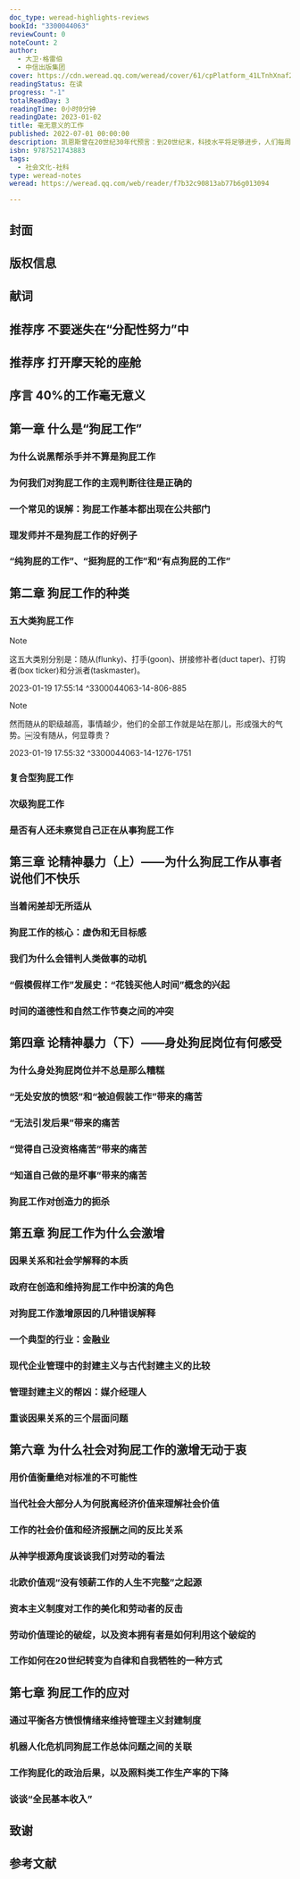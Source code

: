 ```yaml
---
doc_type: weread-highlights-reviews
bookId: "3300044063"
reviewCount: 0
noteCount: 2
author:
  - 大卫·格雷伯
  - 中信出版集团
cover: https://cdn.weread.qq.com/weread/cover/61/cpPlatform_41LTnhXnaf2pYWQrSdFUwN/t7_cpPlatform_41LTnhXnaf2pYWQrSdFUwN.jpg
readingStatus: 在读
progress: "-1"
totalReadDay: 3
readingTime: 0小时0分钟
readingDate: 2023-01-02
title: 毫无意义的工作
published: 2022-07-01 00:00:00
description: 凯恩斯曾在20世纪30年代预言：到20世纪末，科技水平将足够进步，人们每周的工作时长会缩短至15小时。但如今，人们在工作上花费了更多时间。 你的工作对世界做出贡献了吗？2013年，大卫·格雷伯在《谈谈“狗屁工作”现象》一文中提出了这个尖锐的问题，在几周内收获了超过百万次的阅读点击，并被翻译成十几种语言。直到现在，它仍然是人们深切关注的议题。 是谁在创造这些毫无意义的工作？它是如何降低效率，阻碍个人价值的实现，加剧不公平的？在这本书中，作者以犀利的笔触，将自己的观察、研究与反思悉数呈现，剖析了困扰世人的当代社会病灶。
isbn: 9787521743883
tags:
  - 社会文化-社科
type: weread-notes
weread: https://weread.qq.com/web/reader/f7b32c90813ab77b6g013094

---
```



## 封面

## 版权信息

## 献词

## 推荐序 不要迷失在“分配性努力”中

## 推荐序 打开摩天轮的座舱

## 序言 40%的工作毫无意义

## 第一章 什么是“狗屁工作”

### 为什么说黑帮杀手并不算是狗屁工作

### 为何我们对狗屁工作的主观判断往往是正确的

### 一个常见的误解：狗屁工作基本都出现在公共部门

### 理发师并不是狗屁工作的好例子

### “纯狗屁的工作”、“挺狗屁的工作”和“有点狗屁的工作”

## 第二章 狗屁工作的种类

### 五大类狗屁工作

> [!NOTE] 
> 这五大类别分别是：随从(flunky)、打手(goon)、拼接修补者(duct taper)、打钩者(box ticker)和分派者(taskmaster)。
> 
> 2023-01-19 17:55:14 ^3300044063-14-806-885

> [!NOTE] 
> 然而随从的职级越高，事情越少，他们的全部工作就是站在那儿，形成强大的气势。￼没有随从，何显尊贵？
> 
> 2023-01-19 17:55:32 ^3300044063-14-1276-1751

### 复合型狗屁工作

### 次级狗屁工作

### 是否有人还未察觉自己正在从事狗屁工作

## 第三章 论精神暴力（上）——为什么狗屁工作从事者说他们不快乐

### 当着闲差却无所适从

### 狗屁工作的核心：虚伪和无目标感

### 我们为什么会错判人类做事的动机

### “假模假样工作”发展史：“花钱买他人时间”概念的兴起

### 时间的道德性和自然工作节奏之间的冲突

## 第四章 论精神暴力（下）——身处狗屁岗位有何感受

### 为什么身处狗屁岗位并不总是那么糟糕

### “无处安放的愤怒”和“被迫假装工作”带来的痛苦

### “无法引发后果”带来的痛苦

### “觉得自己没资格痛苦”带来的痛苦

### “知道自己做的是坏事”带来的痛苦

### 狗屁工作对创造力的扼杀

## 第五章 狗屁工作为什么会激增

### 因果关系和社会学解释的本质

### 政府在创造和维持狗屁工作中扮演的角色

### 对狗屁工作激增原因的几种错误解释

### 一个典型的行业：金融业

### 现代企业管理中的封建主义与古代封建主义的比较

### 管理封建主义的帮凶：媒介经理人

### 重谈因果关系的三个层面问题

## 第六章 为什么社会对狗屁工作的激增无动于衷

### 用价值衡量绝对标准的不可能性

### 当代社会大部分人为何脱离经济价值来理解社会价值

### 工作的社会价值和经济报酬之间的反比关系

### 从神学根源角度谈谈我们对劳动的看法

### 北欧价值观“没有领薪工作的人生不完整”之起源

### 资本主义制度对工作的美化和劳动者的反击

### 劳动价值理论的破绽，以及资本拥有者是如何利用这个破绽的

### 工作如何在20世纪转变为自律和自我牺牲的一种方式

## 第七章 狗屁工作的应对

### 通过平衡各方愤恨情绪来维持管理主义封建制度

### 机器人化危机同狗屁工作总体问题之间的关联

### 工作狗屁化的政治后果，以及照料类工作生产率的下降

### 谈谈“全民基本收入”

## 致谢

## 参考文献


